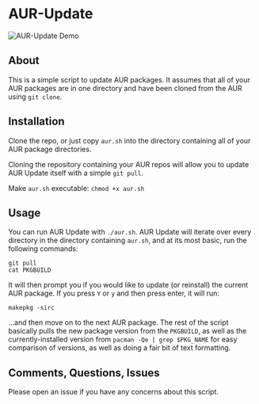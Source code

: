 # AUR-Update

![AUR-Update Demo](https://i.imgur.com/F5kACyY.gif)

## About

This is a simple script to update AUR packages. It assumes that all of your AUR packages are in one directory and have been cloned from the AUR using ```git clone```.

## Installation

Clone the repo, or just copy `aur.sh` into the directory containing all of your AUR package directories.

Cloning the repository containing your AUR repos will allow you to update AUR Update itself with a simple `git pull`.

Make `aur.sh` executable: `chmod +x aur.sh`

## Usage

You can run AUR Update with `./aur.sh`. AUR Update will iterate over every directory in the directory containing `aur.sh`, and at its most basic, run the following commands:

```
git pull
cat PKGBUILD
```

It will then prompt you if you would like to update (or reinstall) the current AUR package. If you press `Y` or `y` and then press enter, it will run:

```makepkg -sirc```

...and then move on to the next AUR package. The rest of the script basically pulls the new package version from the `PKGBUILD`, as well as the currently-installed version from `pacman -Qe | grep $PKG_NAME` for easy comparison of versions, as well as doing a fair bit of text formatting.

## Comments, Questions, Issues

Please open an issue if you have any concerns about this script.